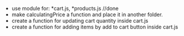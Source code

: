 - use module for: *cart.js,  *products.js  //done
- make calculatingPrice a function and place it in another folder.
- create a function for updating cart quantity inside cart.js
- create a function for adding items by add to cart button inside cart.js